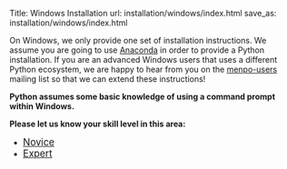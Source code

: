 Title: Windows Installation
url: installation/windows/index.html
save_as: installation/windows/index.html

On Windows, we only provide one set of installation instructions. We assume you
are going to use [Anaconda](https://store.continuum.io/cshop/anaconda/) in order
to provide a Python installation. If you are an advanced Windows users that
uses a different Python ecosystem, we are happy to hear from you on the
[menpo-users](https://groups.google.com/forum/#!forum/menpo-users) mailing list
so that we can extend these instructions!

**Python assumes some basic knowledge of using a command prompt within
Windows.**

**Please let us know your skill level in this area:**

 - <big>[Novice]({filename}/pages/installation/windows/novice.md)</big>
 - <big>[Expert]({filename}/pages/installation/windows/expert.md)</big>
